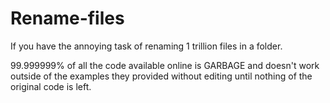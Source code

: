 # Rename-files

If you have the annoying task of renaming 1 trillion files in a folder.

99.999999% of all the code available online is GARBAGE and doesn't work outside of the examples they provided without editing until nothing of the original code is left.



